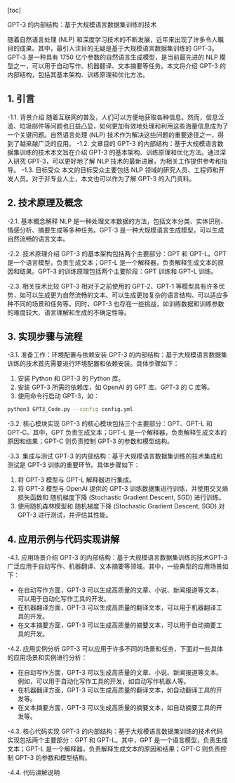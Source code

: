
[toc]                    
                
                
GPT-3 的内部结构：基于大规模语言数据集训练的技术

随着自然语言处理 (NLP) 和深度学习技术的不断发展，近年来出现了许多令人瞩目的成果。其中，最引人注目的无疑是基于大规模语言数据集训练的 GPT-3。GPT-3 是一种具有 1750 亿个参数的自然语言生成模型，是当前最先进的 NLP 模型之一，可以用于自动写作、机器翻译、文本摘要等任务。本文将介绍 GPT-3 的内部结构，包括其基本架构、训练原理和优化方法。

## 1. 引言

-1.1. 背景介绍
随着互联网的普及，人们可以方便地获取各种信息。然而，信息泛滥、垃圾邮件等问题也日益凸显，如何更加有效地处理和利用这些海量信息成为了一个关键问题。自然语言处理 (NLP) 技术作为解决这些问题的重要途径之一，得到了越来越广泛的应用。
-1.2. 文章目的
GPT-3 的内部结构：基于大规模语言数据集训练的技术本文旨在介绍 GPT-3 的基本架构、训练原理和优化方法。通过深入研究 GPT-3，可以更好地了解 NLP 技术的最新进展，为相关工作提供参考和指导。
-1.3. 目标受众
本文的目标受众主要包括 NLP 领域的研究人员、工程师和开发人员。对于非专业人士，本文也可以作为了解 GPT-3 的入门资料。

## 2. 技术原理及概念

-2.1. 基本概念解释
NLP 是一种处理文本数据的方法，包括文本分类、实体识别、情感分析、摘要生成等多种任务。GPT-3 是一种大规模语言生成模型，可以生成自然流畅的语言文本。

-2.2. 技术原理介绍
GPT-3 的基本架构包括两个主要部分：GPT 和 GPT-L。GPT 是一个语言模型，负责生成文本；GPT-L 是一个解释器，负责解释生成文本的原因和结果。GPT-3 的训练原理包括两个主要阶段：GPT 训练和 GPT-L 训练。

-2.3. 相关技术比较
GPT-3 相对于之前使用的 GPT-2、GPT-1 等模型具有许多优势，如可以生成更为自然流畅的文本、可以生成更加复杂的语言结构、可以适应多种不同的场景和任务等。同时，GPT-3 也存在一些挑战，如训练数据和训练参数的难度较大、语言理解和生成的不确定性等。

## 3. 实现步骤与流程

-3.1. 准备工作：环境配置与依赖安装
GPT-3 的内部结构：基于大规模语言数据集训练的技术首先需要进行环境配置和依赖安装。具体步骤如下：

1. 安装 Python 和 GPT-3 的 Python 库。
2. 安装 GPT-3 所需的依赖库，如 OpenAI 的 GPT 库、GPT-3 的 C 库等。
3. 使用命令行启动 GPT-3，如：
```bash
python3 GPT3_Code.py --config config.yml
```

-3.2. 核心模块实现
GPT-3 的核心模块包括三个主要部分：GPT、GPT-L 和 GPT-C。其中，GPT 负责生成文本；GPT-L 是一个解释器，负责解释生成文本的原因和结果；GPT-C 则负责控制 GPT-3 的参数和模型结构。

-3.3. 集成与测试
GPT-3 的内部结构：基于大规模语言数据集训练的技术集成和测试是 GPT-3 训练的重要环节。具体步骤如下：

1. 将 GPT-3 模型与 GPT-L 解释器进行集成。
2. 将 GPT-3 模型与 OpenAI 提供的 GPT-3 训练数据集进行训练，并使用交叉熵损失函数和 随机梯度下降 (Stochastic Gradient Descent, SGD) 进行训练。
3. 使用随机森林模型和 随机梯度下降 (Stochastic Gradient Descent, SGD) 对 GPT-3 进行测试，并评估其性能。

## 4. 应用示例与代码实现讲解

-4.1. 应用场景介绍
GPT-3 的内部结构：基于大规模语言数据集训练的技术GPT-3 广泛应用于自动写作、机器翻译、文本摘要等领域。其中，一些典型的应用场景如下：

- 在自动写作方面，GPT-3 可以生成高质量的文章、小说、新闻报道等文本，可以用于自动化写作工具的开发。
- 在机器翻译方面，GPT-3 可以生成高质量的翻译文本，可以用于机器翻译工具的开发。
- 在文本摘要方面，GPT-3 可以生成高质量的摘要文本，可以用于自动摘要工具的开发。

-4.2. 应用实例分析
GPT-3 可以应用于许多不同的场景和任务，下面对一些具体的应用场景和实例进行分析：

- 在自动写作方面，GPT-3 可以生成高质量的文章、小说、新闻报道等文本。例如，可以用于自动化写作工具的开发，如自动写作机器人等。
- 在机器翻译方面，GPT-3 可以生成高质量的翻译文本，如自动翻译工具的开发等。
- 在文本摘要方面，GPT-3 可以生成高质量的摘要文本，如自动摘要工具的开发等。

-4.3. 核心代码实现
GPT-3 的内部结构：基于大规模语言数据集训练的技术代码实现包括两个主要部分：GPT 和 GPT-L。其中，GPT 是一个语言模型，负责生成文本；GPT-L 是一个解释器，负责解释生成文本的原因和结果；GPT-C 则负责控制 GPT-3 的参数和模型结构。

-4.4. 代码讲解说明

